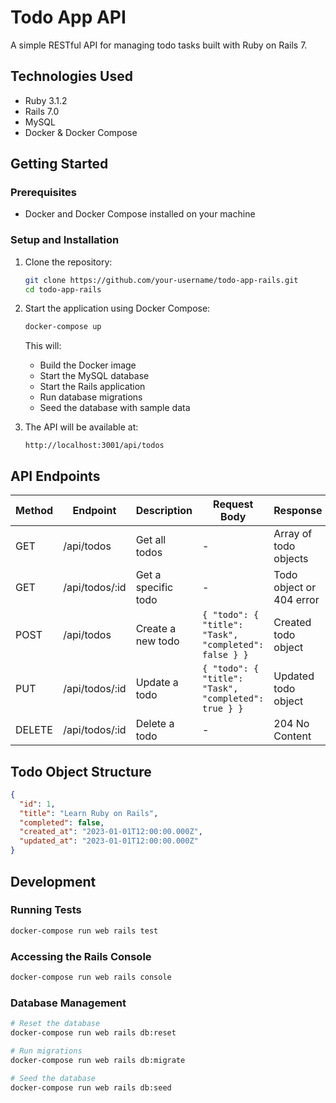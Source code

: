 # Todo App API

A simple RESTful API for managing todo tasks built with Ruby on Rails 7.

## Technologies Used

- Ruby 3.1.2
- Rails 7.0
- MySQL
- Docker & Docker Compose

## Getting Started

### Prerequisites

- Docker and Docker Compose installed on your machine

### Setup and Installation

1. Clone the repository:
   ```bash
   git clone https://github.com/your-username/todo-app-rails.git
   cd todo-app-rails
   ```

2. Start the application using Docker Compose:
   ```bash
   docker-compose up
   ```

   This will:
   - Build the Docker image
   - Start the MySQL database
   - Start the Rails application
   - Run database migrations
   - Seed the database with sample data

3. The API will be available at:
   ```
   http://localhost:3001/api/todos
   ```

## API Endpoints

| Method | Endpoint       | Description         | Request Body                                | Response                  |
|--------|----------------|---------------------|---------------------------------------------|---------------------------|
| GET    | /api/todos     | Get all todos       | -                                           | Array of todo objects     |
| GET    | /api/todos/:id | Get a specific todo | -                                           | Todo object or 404 error  |
| POST   | /api/todos     | Create a new todo   | `{ "todo": { "title": "Task", "completed": false } }` | Created todo object      |
| PUT    | /api/todos/:id | Update a todo       | `{ "todo": { "title": "Task", "completed": true } }`  | Updated todo object      |
| DELETE | /api/todos/:id | Delete a todo       | -                                           | 204 No Content            |

## Todo Object Structure

```json
{
  "id": 1,
  "title": "Learn Ruby on Rails",
  "completed": false,
  "created_at": "2023-01-01T12:00:00.000Z",
  "updated_at": "2023-01-01T12:00:00.000Z"
}
```

## Development

### Running Tests

```bash
docker-compose run web rails test
```

### Accessing the Rails Console

```bash
docker-compose run web rails console
```

### Database Management

```bash
# Reset the database
docker-compose run web rails db:reset

# Run migrations
docker-compose run web rails db:migrate

# Seed the database
docker-compose run web rails db:seed
```


